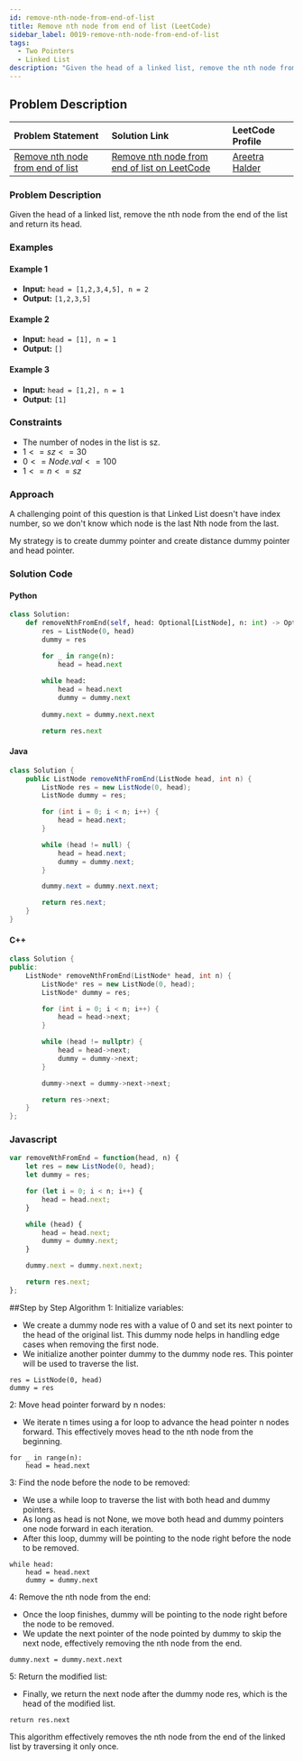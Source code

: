 ```yaml
---
id: remove-nth-node-from-end-of-list
title: Remove nth node from end of list (LeetCode)
sidebar_label: 0019-remove-nth-node-from-end-of-list
tags:
  - Two Pointers
  - Linked List
description: "Given the head of a linked list, remove the nth node from the end of the list and return its head."
---
```

## Problem Description

| Problem Statement                                                                                               | Solution Link                                                                                                             | LeetCode Profile                                        |
| :-------------------------------------------------------------------------------------------------------------- | :------------------------------------------------------------------------------------------------------------------------ | :------------------------------------------------------ |
| [Remove nth node from end of list](https://leetcode.com/problems/remove-nth-node-from-end-of-list/description/) | [Remove nth node from end of list on LeetCode](https://leetcode.com/problems/remove-nth-node-from-end-of-list/solutions/) | [Areetra Halder](https://leetcode.com/u/areetrahalder/) |
### Problem Description

Given the head of a linked list, remove the nth node from the end of the list and return its head.

### Examples

#### Example 1

- **Input:** `head = [1,2,3,4,5], n = 2`
- **Output:** `[1,2,3,5]`

#### Example 2

- **Input:** `head = [1], n = 1`
- **Output:** `[]`

#### Example 3

- **Input:** `head = [1,2], n = 1`
- **Output:** `[1]`

### Constraints

- The number of nodes in the list is sz.
- $1 <= sz <= 30$
- $0 <= Node.val <= 100$
- $1 <= n <= sz$
### Approach
A challenging point of this question is that Linked List doesn't have index number, so we don't know which node is the last Nth node from the last.

My strategy is to create dummy pointer and create distance dummy pointer and head pointer.
### Solution Code

#### Python

```python
class Solution:
    def removeNthFromEnd(self, head: Optional[ListNode], n: int) -> Optional[ListNode]:
        res = ListNode(0, head)
        dummy = res

        for _ in range(n):
            head = head.next
        
        while head:
            head = head.next
            dummy = dummy.next
        
        dummy.next = dummy.next.next

        return res.next
```
#### Java

```java
class Solution {
    public ListNode removeNthFromEnd(ListNode head, int n) {
        ListNode res = new ListNode(0, head);
        ListNode dummy = res;

        for (int i = 0; i < n; i++) {
            head = head.next;
        }

        while (head != null) {
            head = head.next;
            dummy = dummy.next;
        }

        dummy.next = dummy.next.next;

        return res.next;        
    }
}
```
#### C++

```cpp
class Solution {
public:
    ListNode* removeNthFromEnd(ListNode* head, int n) {
        ListNode* res = new ListNode(0, head);
        ListNode* dummy = res;

        for (int i = 0; i < n; i++) {
            head = head->next;
        }

        while (head != nullptr) {
            head = head->next;
            dummy = dummy->next;
        }

        dummy->next = dummy->next->next;

        return res->next;        
    }
};
```
### Javascript
```javascript
var removeNthFromEnd = function(head, n) {
    let res = new ListNode(0, head);
    let dummy = res;

    for (let i = 0; i < n; i++) {
        head = head.next;
    }

    while (head) {
        head = head.next;
        dummy = dummy.next;
    }

    dummy.next = dummy.next.next;

    return res.next;    
};
```
##Step by Step Algorithm
1: Initialize variables:

   - We create a dummy node res with a value of 0 and set its next pointer to the head of the original list. This dummy node helps in handling edge cases when removing the first node.
   - We initialize another pointer dummy to the dummy node res. This pointer will be used to traverse the list.
```
res = ListNode(0, head)
dummy = res
```
2: Move head pointer forward by n nodes:

   - We iterate n times using a for loop to advance the head pointer n nodes forward. This effectively moves head to the nth node from the beginning.
```
for _ in range(n):
    head = head.next
```
3: Find the node before the node to be removed:

  - We use a while loop to traverse the list with both head and dummy pointers.
  - As long as head is not None, we move both head and dummy pointers one node forward in each iteration.
  - After this loop, dummy will be pointing to the node right before the node to be removed.
```
while head:
    head = head.next
    dummy = dummy.next
```
4: Remove the nth node from the end:

  - Once the loop finishes, dummy will be pointing to the node right before the node to be removed.
  - We update the next pointer of the node pointed by dummy to skip the next node, effectively removing the nth node from the end.
```
dummy.next = dummy.next.next
```
5: Return the modified list:

  - Finally, we return the next node after the dummy node res, which is the head of the modified list.
```
return res.next
```
This algorithm effectively removes the nth node from the end of the linked list by traversing it only once.
